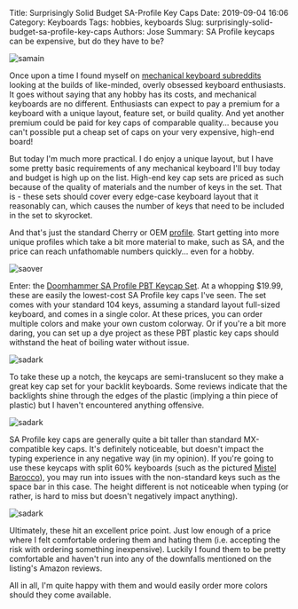 Title: Surprisingly Solid Budget SA-Profile Key Caps
Date: 2019-09-04 16:06
Category: Keyboards
Tags: hobbies, keyboards
Slug: surprisingly-solid-budget-sa-profile-key-caps
Authors: Jose
Summary: SA Profile keycaps can be expensive, but do they have to be?

![samain]({static}/images/sa-keycaps-main.jpg)

Once upon a time I found myself on [mechanical keyboard subreddits](https://www.reddit.com/r/MechanicalKeyboards/) looking at the builds of like-minded, overly obsessed keyboard enthusiasts. It goes without saying that any hobby has its costs, and mechanical keyboards are no different. Enthusiasts can expect to pay a premium for a keyboard with a unique layout, feature set, or build quality. And yet another premium could be paid for key caps of comparable quality... because you can't possible put a cheap set of caps on your very expensive, high-end board!

But today I'm much more practical. I do enjoy a unique layout, but I have some pretty basic requirements of any mechanical keyboard I'll buy today and budget is high up on the list. High-end key cap sets are priced as such because of the quality of materials and the number of keys in the set. That is - these sets should cover every edge-case keyboard layout that it reasonably can, which causes the number of keys that need to be included in the set to skyrocket.

And that's just the standard Cherry or OEM [profile](https://www.reddit.com/r/MechanicalKeyboards/comments/2v9zf5/keycap_profiles/). Start getting into more unique profiles which take a bit more material to make, such as SA, and the price can reach unfathomable numbers quickly... even for a hobby.

![saover]({static}/images/sa-keycaps-over.jpg)

Enter: the [Doomhammer SA Profile PBT Keycap Set](https://www.amazon.com/Doomhammer-Double-Backlit-Keycaps-Switches/dp/B07KX5GXCH/ref=sr_1_1?keywords=sa+profile+keycaps&qid=1567631942&s=gateway&sr=8-1). At a whopping $19.99, these are easily the lowest-cost SA Profile key caps I've seen. The set comes with your standard 104 keys, assuming a standard layout full-sized keyboard, and comes in a single color. At these prices, you can order multiple colors and make your own custom colorway. Or if you're a bit more daring, you can set up a dye project as these PBT plastic key caps should withstand the heat of boiling water without issue. 

![sadark]({static}/images/sa-keycaps-dark.jpg)

To take these up a notch, the keycaps are semi-translucent so they make a great key cap set for your backlit keyboards. Some reviews indicate that the backlights shine through the edges of the plastic (implying a thin piece of plastic) but I haven't encountered anything offensive. 

![sadark]({static}/images/sa-keycaps-profile.jpg)

SA Profile key caps are generally quite a bit taller than standard MX-compatible key caps. It's definitely noticeable, but doesn't impact the typing experience in any negative way (in my opinion). If you're going to use these keycaps with split 60% keyboards (such as the pictured [Mistel Barocco](http://www.mistelkeyboard.com/barocco-series/)), you may run into issues with the non-standard keys such as the space bar in this case. The height different is not noticeable when typing (or rather, is hard to miss but doesn't negatively impact anything).

![sadark]({static}/images/sa-keycaps-close.jpg)

Ultimately, these hit an excellent price point. Just low enough of a price where I felt comfortable ordering them and hating them (i.e. accepting the risk with ordering something inexpensive). Luckily I found them to be pretty comfortable and haven't run into any of the downfalls mentioned on the listing's Amazon reviews.

All in all, I'm quite happy with them and would easily order more colors should they come available.